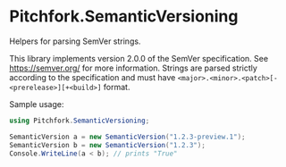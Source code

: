 # Pitchfork.SemanticVersioning

Helpers for parsing SemVer strings.

This library implements version 2.0.0 of the SemVer specification. See https://semver.org/ for more information. Strings are parsed strictly according to the specification and must have `<major>.<minor>.<patch>[-<prerelease>][+<build>]` format.

Sample usage:

```cs
using Pitchfork.SemanticVersioning;

SemanticVersion a = new SemanticVersion("1.2.3-preview.1");
SemanticVersion b = new SemanticVersion("1.2.3");
Console.WriteLine(a < b); // prints "True"
```
